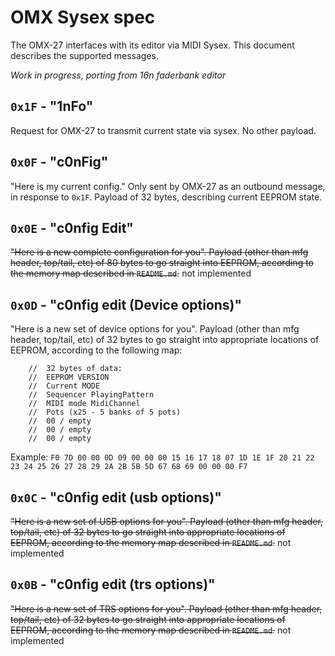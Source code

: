 # OMX Sysex spec

The OMX-27 interfaces with its editor via MIDI Sysex. This document describes the supported messages.

_Work in progress, porting from 16n faderbank editor_

## `0x1F` - "1nFo"

Request for OMX-27 to transmit current state via sysex. No other payload.

## `0x0F` - "c0nFig"

"Here is my current config." Only sent by OMX-27 as an outbound message, in response to `0x1F`. Payload of 32 bytes, describing current EEPROM state.

## `0x0E` - "c0nfig Edit"

~~"Here is a new complete configuration for you". Payload (other than mfg header, top/tail, etc) of 80 bytes to go straight into EEPROM, according to the memory map described in `README.md`.~~ not implemented

## `0x0D` - "c0nfig edit (Device options)"

"Here is a new set of device options for you". Payload (other than mfg header, top/tail, etc) of 32 bytes to go straight into appropriate locations of EEPROM, according to the following map:
```
	// 	32 bytes of data:
	// 	EEPROM VERSION
	// 	Current MODE
	// 	Sequencer PlayingPattern
	//	MIDI mode MidiChannel 
	//	Pots (x25 - 5 banks of 5 pots)
	// 	00 / empty
	// 	00 / empty
	// 	00 / empty
```
Example: 
`F0 7D 00 00 0D 09 00 00 00 15 16 17 18 07 1D 1E 1F 20 21 22 23 24 25 26 27 28 29 2A 2B 5B 5D 67 68 69 00 00 00 F7`

## `0x0C` - "c0nfig edit (usb options)"

~~"Here is a new set of USB options for you". Payload (other than mfg header, top/tail, etc) of 32 bytes to go straight into appropriate locations of EEPROM, according to the memory map described in `README.md`.~~ not implemented

## `0x0B` - "c0nfig edit (trs options)"

~~"Here is a new set of TRS options for you". Payload (other than mfg header, top/tail, etc) of 32 bytes to go straight into appropriate locations of EEPROM, according to the memory map described in `README.md`.~~ not implemented

